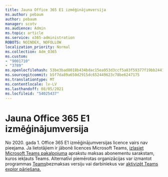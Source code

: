 ```yaml
---
title: Jauna Office 365 E1 izmēģinājumversija
ms.author: pebaum
author: pebaum
manager: scotv
ms.audience: Admin
ms.topic: article
ms.service: o365-administration
ROBOTS: NOINDEX, NOFOLLOW
localization_priority: Normal
ms.collection: Adm_O365
ms.custom:
- "9001710"
- "3789"
ms.openlocfilehash: 53be3bad8018b434bdac15ea953d3ccf5a83f59377f19bb2441247ee4892e26c
ms.sourcegitcommit: b5f7da89a650d2915dc652449623c78be6247175
ms.translationtype: MT
ms.contentlocale: lv-LV
ms.lasthandoff: 08/05/2021
ms.locfileid: "54025437"
---
```

# <a name="new-office-365-e1-trial"></a>Jauna Office 365 E1 izmēģinājumversija

No 2020. gada 1. Office 365 E1 izmēģinājumversijas licence vairs nav pieejama. Ja lietotājiem ir jābonē licences Microsoft Teams, [izlasiet Microsoft Teams pakalpojuma](https://docs.microsoft.com/office365/servicedescriptions/teams-service-description) aprakstu maksas abonementu sarakstam, kuros iekļauts Teams. Alternatīvi piemērotas organizācijas var izmantot programmas [Teams](https://support.office.com/article/Welcome-to-Microsoft-Teams-free-6d79a648-6913-4696-9237-ed13de64ae3c)bezmaksas versiju vai darbiniekus var [aktivizēt Teams explor pāriešana.](https://docs.microsoft.com/MicrosoftTeams/teams-exploratory)
